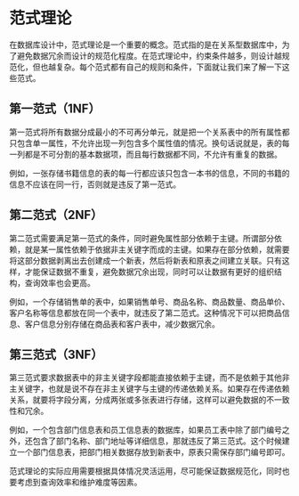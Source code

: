 # 范式理论

在数据库设计中，范式理论是一个重要的概念。范式指的是在关系型数据库中，为了避免数据冗余而设计的规范化程度。在范式理论中，约束条件越多，则设计越规范化，但也越复杂。每个范式都有自己的规则和条件，下面就让我们来了解一下这些范式。

## 第一范式（1NF）

第一范式将所有数据分成最小的不可再分单元，就是把一个关系表中的所有属性都只包含单一属性，不允许出现一列包含多个属性值的情况。换句话说就是，表的每一列都是不可分割的基本数据项，而且每行数据都不同，不允许有重复的数据。

例如，一张存储书籍信息的表的每一行都应该只包含一本书的信息，不同的书籍的信息不应该在同一行，否则就是违反了第一范式。

## 第二范式（2NF）

第二范式需要满足第一范式的条件，同时避免属性部分依赖于主键。所谓部分依赖，就是某一属性依赖于依据非主关键字而成的主键。如果存在部分依赖，就需要将这部分数据剥离出去创建成一个新表，然后将新表和原表之间建立关联。只有这样，才能保证数据不重复，避免数据冗余出现，同时可以让数据有更好的组织结构，查询效率也会更高。

例如，一个存储销售单的表中，如果销售单号、商品名称、商品数量、商品单价、客户名称等信息都放在同一个表中，就违反了第二范式。这种情况下可以把商品信息、客户信息分别存储在商品表和客户表中，减少数据冗余。

## 第三范式（3NF）

第三范式要求数据表中的非主关键字段都能直接依赖于主键，而不是依赖于其他非主关键字，也就是说不存在非主关键字与主键的传递依赖关系。如果存在传递依赖关系，就要将字段分离，分成两张或多张表进行存储，这样可以避免数据的不一致性和冗余。

例如，一个包含部门信息表和员工信息表的数据库，如果员工表中除了部门编号之外，还包含了部门名称、部门地址等详细信息，那就违反了第三范式。这个时候建立一个部门信息表，把部门相关数据存放到新表中，原表只需保存部门编号即可。

范式理论的实际应用需要根据具体情况灵活运用，尽可能保证数据规范化，同时也要考虑到查询效率和维护难度等因素。